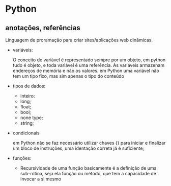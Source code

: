 # Python
## anotações, referências

Linguagem de proramação para criar sites/aplicações web dinâmicas.

* variáveis:
  
  O conceito de variável é representado sempre por um objeto, em python tudo é objeto, e toda variável é uma referência. As variáveis armazenam endereços de memória e não os valores. em Python uma variável não tem um tipo fixo, mas sim apenas o tipo do conteúdo
  
* tipos de dados:
  - inteiro: 
  - long;
  - float;
  - bool;
  - none type;
  - string;

* condicionais

	em Python não se faz necessário utilizar chaves {} para iniciar e finalizar um bloco de instruções, uma identação correta já é suficiente;

* funções:

  - Recursividade de uma função basicamente é a definição de uma sub-rotina, seja ela função ou método, que tem a capacidade de invocar a si mesmo




